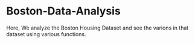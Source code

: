 # Boston-Data-Analysis
Here, We analyze the Boston Housing Dataset and see the varions in that dataset using various functions. 
